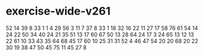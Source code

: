 # exercise-wide-v261
52
14
39
8
33
1
1
4
29
56
3
11
7
37
8
33
1
18
32
16
22
11
27
17
58
76
61
54
14
24
22
50
34
40
24
21
35
51
13
17
60
67
50
13
28
64
24
17
3
24
65
13
12
13
22
61
10
33
43
35
64
68
45
17
60
10
25
31
31
52
4
46
47
54
20
20
68
20
22
30
19
38
47
50
45
75
11
45
27
8
